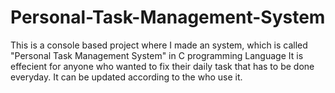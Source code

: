 # Personal-Task-Management-System
This is a console based project where I made an system, which is called "Personal Task Management System" in C programming Language 
It is effecient for anyone who wanted to fix their daily task that has to be done everyday.
It can be updated according to the who use it.
